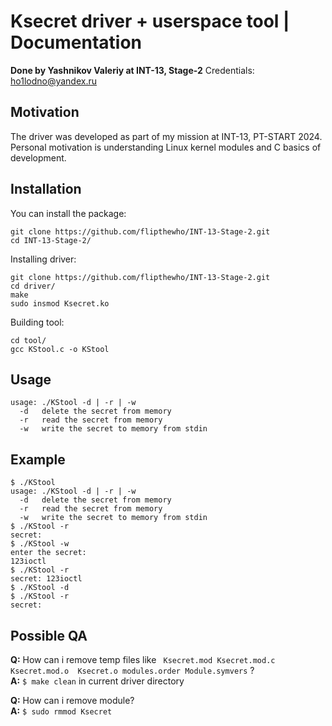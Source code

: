 # Ksecret driver + userspace tool | Documentation

__Done by Yashnikov Valeriy at INT-13, Stage-2__
Credentials: ho1lodno@yandex.ru
## Motivation
The driver was developed as part of my mission at INT-13, PT-START 2024. Personal motivation is understanding Linux kernel modules and C basics of development. 
## Installation
You can install the package:
```shell
git clone https://github.com/flipthewho/INT-13-Stage-2.git
cd INT-13-Stage-2/
```
Installing driver:
```shell
git clone https://github.com/flipthewho/INT-13-Stage-2.git
cd driver/
make
sudo insmod Ksecret.ko
```
Building tool:
```shell
cd tool/
gcc KStool.c -o KStool
```
## Usage
```
usage: ./KStool -d | -r | -w
  -d   delete the secret from memory
  -r   read the secret from memory
  -w   write the secret to memory from stdin
```

## Example
```shell
$ ./KStool 
usage: ./KStool -d | -r | -w
  -d   delete the secret from memory
  -r   read the secret from memory
  -w   write the secret to memory from stdin
$ ./KStool -r
secret: 
$ ./KStool -w
enter the secret: 
123ioctl
$ ./KStool -r
secret: 123ioctl
$ ./KStool -d
$ ./KStool -r
secret: 
```

## Possible QA
__Q:__ How can i remove temp files like ` Ksecret.mod Ksecret.mod.c Ksecret.mod.o  Ksecret.o modules.order Module.symvers` ? <br />
__A:__ `$ make clean` in current driver directory

__Q:__  How can i remove module? <br />
__A:__ `$ sudo rmmod Ksecret` 